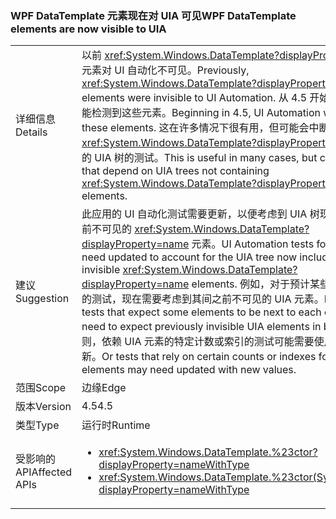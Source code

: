 ### <a name="wpf-datatemplate-elements-are-now-visible-to-uia"></a><span data-ttu-id="f9cf7-101">WPF DataTemplate 元素现在对 UIA 可见</span><span class="sxs-lookup"><span data-stu-id="f9cf7-101">WPF DataTemplate elements are now visible to UIA</span></span>

|   |   |
|---|---|
|<span data-ttu-id="f9cf7-102">详细信息</span><span class="sxs-lookup"><span data-stu-id="f9cf7-102">Details</span></span>|<span data-ttu-id="f9cf7-103">以前 <xref:System.Windows.DataTemplate?displayProperty=name> 元素对 UI 自动化不可见。</span><span class="sxs-lookup"><span data-stu-id="f9cf7-103">Previously, <xref:System.Windows.DataTemplate?displayProperty=name> elements were invisible to UI Automation.</span></span> <span data-ttu-id="f9cf7-104">从 4.5 开始，UI 自动化将能检测到这些元素。</span><span class="sxs-lookup"><span data-stu-id="f9cf7-104">Beginning in 4.5, UI Automation will detect these elements.</span></span> <span data-ttu-id="f9cf7-105">这在许多情况下很有用，但可能会中断依赖于不包含 <xref:System.Windows.DataTemplate?displayProperty=name> 元素的 UIA 树的测试。</span><span class="sxs-lookup"><span data-stu-id="f9cf7-105">This is useful in many cases, but can break tests that depend on UIA trees not containing <xref:System.Windows.DataTemplate?displayProperty=name> elements.</span></span>|
|<span data-ttu-id="f9cf7-106">建议</span><span class="sxs-lookup"><span data-stu-id="f9cf7-106">Suggestion</span></span>|<span data-ttu-id="f9cf7-107">此应用的 UI 自动化测试需要更新，以便考虑到 UIA 树现在所包含的以前不可见的 <xref:System.Windows.DataTemplate?displayProperty=name> 元素。</span><span class="sxs-lookup"><span data-stu-id="f9cf7-107">UI Automation tests for this app may need updated to account for the UIA tree now including previously invisible <xref:System.Windows.DataTemplate?displayProperty=name> elements.</span></span> <span data-ttu-id="f9cf7-108">例如，对于预计某些元素彼此相邻的测试，现在需要考虑到其间之前不可见的 UIA 元素。</span><span class="sxs-lookup"><span data-stu-id="f9cf7-108">For example, tests that expect some elements to be next to each other may now need to expect previously invisible UIA elements in between.</span></span> <span data-ttu-id="f9cf7-109">否则，依赖 UIA 元素的特定计数或索引的测试可能需要使用新值进行更新。</span><span class="sxs-lookup"><span data-stu-id="f9cf7-109">Or tests that rely on certain counts or indexes for UIA elements may need updated with new values.</span></span>|
|<span data-ttu-id="f9cf7-110">范围</span><span class="sxs-lookup"><span data-stu-id="f9cf7-110">Scope</span></span>|<span data-ttu-id="f9cf7-111">边缘</span><span class="sxs-lookup"><span data-stu-id="f9cf7-111">Edge</span></span>|
|<span data-ttu-id="f9cf7-112">版本</span><span class="sxs-lookup"><span data-stu-id="f9cf7-112">Version</span></span>|<span data-ttu-id="f9cf7-113">4.5</span><span class="sxs-lookup"><span data-stu-id="f9cf7-113">4.5</span></span>|
|<span data-ttu-id="f9cf7-114">类型</span><span class="sxs-lookup"><span data-stu-id="f9cf7-114">Type</span></span>|<span data-ttu-id="f9cf7-115">运行时</span><span class="sxs-lookup"><span data-stu-id="f9cf7-115">Runtime</span></span>|
|<span data-ttu-id="f9cf7-116">受影响的 API</span><span class="sxs-lookup"><span data-stu-id="f9cf7-116">Affected APIs</span></span>|<ul><li><xref:System.Windows.DataTemplate.%23ctor?displayProperty=nameWithType></li><li><xref:System.Windows.DataTemplate.%23ctor(System.Object)?displayProperty=nameWithType></li></ul>|

